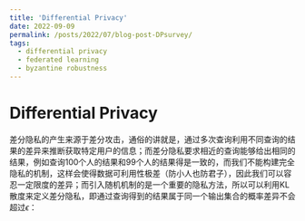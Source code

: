 ```yaml
---
title: 'Differential Privacy'
date: 2022-09-09
permalink: /posts/2022/07/blog-post-DPsurvey/
tags:
  - differential privacy
  - federated learning
  - byzantine robustness
---
```


# Differential Privacy

差分隐私的产生来源于差分攻击，通俗的讲就是，通过多次查询利用不同查询的结果的差异来推断获取特定用户的信息；而差分隐私要求相近的查询能够给出相同的结果，例如查询100个人的结果和99个人的结果得是一致的，而我们不能构建完全隐私的机制，这样会使得数据可利用性极差（防小人也防君子），因此我们可以容忍一定限度的差异；而引入随机机制的是一个重要的隐私方法，所以可以利用KL散度来定义差分隐私，即通过查询得到的结果属于同一个输出集合的概率差异不会超过$\epsilon$：

